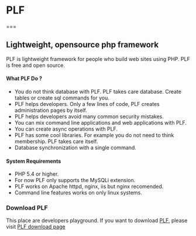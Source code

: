 # PLF

===

## Lightweight, opensource php framework

PLF is lightweight framework for people who build web sites using PHP. PLF is free and open source.


#### What PLF Do ?

* You do not think database with PLF. PLF takes care database. Create tables or create sql commands for you.
* PLF helps developers. Only a few lines of code, PLF creates administration pages by itself.
* PLF helps developers avoid many common security mistakes.
* You can mix command line applications and web applications with PLF.
* You can create async operations with PLF.
* PLF has some cool libraries. For example you do not need to think membership. PLF takes care itself.
* Database synchronization with a single command.

#### System Requirements

* PHP 5.4 or higher.
* For now PLF only supports the MySQLi extension. 
* PLF works on Apache httpd, nginx, iis but nginx recomended.
* Command line features works on only linux systems.

### Download PLF
This place are developers playground.
If you want to download [PLF](http://www.plf.rocks), please visit [PLF download page](http://www.plf.rocks/download/)